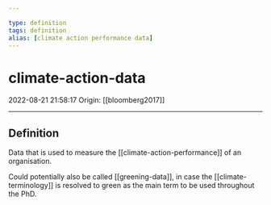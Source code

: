 ```yaml
---

type: definition
tags: definition
alias: [climate action performance data]
---
```


# climate-action-data

2022-08-21 21:58:17
Origin: [[bloomberg2017]]

---

## Definition

Data that is used to measure the [[climate-action-performance]] of an organisation.

Could potentially also be called [[greening-data]], in case the [[climate-terminology]] is resolved to green as the main term to be used throughout the PhD.
